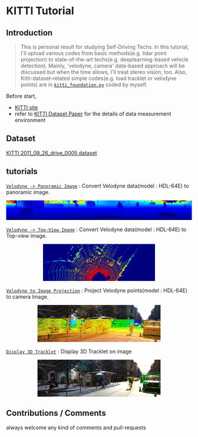 # KITTI Tutorial
  
## Introduction  
  
>This is personal result for studying Self-Driving Techs. In this tutorial, I'll upload various codes from basic methods(e.g. lidar point projection) to state-of-the-art techs(e.g. deeplearning-based vehicle detection). Mainly, 'velodyne, camera' data-based approach will be discussed but when the time allows, I'll treat stereo vision, too. Also, Kitti-dataset-related simple codes(e.g. load tracklet or velodyne points) are in [`kitti_foundation.py`](kitti_foundation.py) coded by myself.  
  
Before start,  
 
* [KITTI site](www.cvlibs.net/datasets/kitti/) 
* refer to [KITTI Dataset Paper](http://www.cvlibs.net/publications/Geiger2013IJRR.pdf) for the details of data measurement environment  
  
   
## Dataset  
 
[KITTI 2011_09_26_drive_0005 dataset](http://www.cvlibs.net/datasets/kitti/raw_data.php?type=city) 
 
## tutorials

[`Velodyne -> Panoramic Image`](Convert_Velo_2_Pano.ipynb) : Convert Velodyne data(model : HDL-64E) to panoramic image.  
<p align="center">
    <img src="images/pano.jpg" width="680" alt="panorama_image" /><br>
</p>  
  
[`Velodyne -> Top-View Image`](Convert_Velo_2_Topview.ipynb) : Convert Velodyne data(model : HDL-64E) to Top-view image.    
<p align="center">
    <img src="images/topview.jpg" height="100" alt="topview_image" /><br>
</p>  
  
[`Velodyne to Image Projection`](velo2cam_projection.ipynb) : Project Velodyne points(model : HDL-64E) to camera Image.  
<p align="center">
    <img src="images/projection.jpg" height="100" alt="projection_image" /><br>
</p>  
  
[`Display 3D Tracklet`](display_groundtruth.ipynb) : Display 3D Tracklet on image  
<p align="center">
    <img src="images/tracklet.jpg" height="100" alt="tracklet_image" /><br>
</p>  
  
  
  
## Contributions / Comments  
always welcome any kind of comments and pull-requests